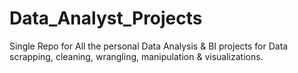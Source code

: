 # Data_Analyst_Projects
Single Repo for All the personal Data Analysis &amp; BI projects for Data scrapping, cleaning, wrangling, manipulation &amp; visualizations.
